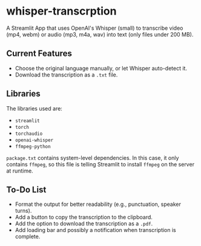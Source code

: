 # whisper-transcrption

A Streamlit App that uses OpenAI's Whisper (small) to transcribe video (mp4, webm) or audio (mp3, m4a, wav) into text (only files under 200 MB).

## Current Features

- Choose the original language manually, or let Whisper auto-detect it.
- Download the transcription as a `.txt` file.

## Libraries

The libraries used are:
- `streamlit`
- `torch`
- `torchaudio`
- `openai-whisper`
- `ffmpeg-python` 

`package.txt` contains system-level dependencies. In this case, it only contains `ffmpeg`, so this file is telling Streamlit to install `ffmpeg` on the server at runtime.

## To-Do List

- Format the output for better readability (e.g., punctuation, speaker turns).
- Add a button to copy the transcription to the clipboard.
- Add the option to download the transcription as a `.pdf`.
- Add loading bar and possibly a notification when transcription is complete.

